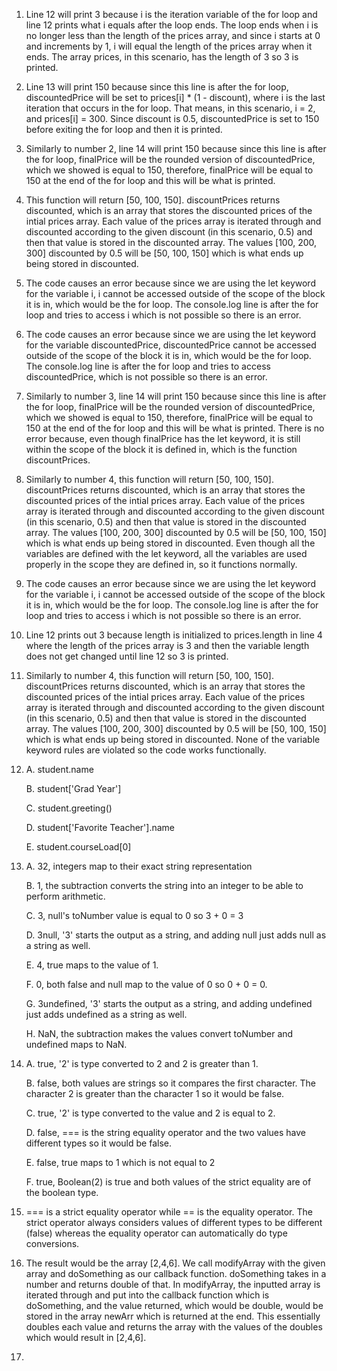 1. Line 12 will print 3 because i is the iteration variable of the for loop and line 12 prints what i equals after the loop ends. The loop ends when i is no longer less than the length of the prices array, and since i starts at 0 and increments by 1, i will equal the length of the prices array when it ends. The array prices, in this scenario, has the length of 3 so 3 is printed.
2. Line 13 will print 150 because since this line is after the for loop, discountedPrice will be set to prices[i] * (1 - discount), where i is the last iteration that occurs in the for loop. That means, in this scenario, i = 2, and prices[i] = 300. Since discount is 0.5, discountedPrice is set to 150 before exiting the for loop and then it is printed.
3. Similarly to number 2, line 14 will print 150 because since this line is after the for loop, finalPrice will be the rounded version of discountedPrice, which we showed is equal to 150, therefore, finalPrice will be equal to 150 at the end of the for loop and this will be what is printed.
4. This function will return [50, 100, 150]. discountPrices returns discounted, which is an array that stores the discounted prices of the intial prices array. Each value of the prices array is iterated through and discounted according to the given discount (in this scenario, 0.5) and then that value is stored in the discounted array. The values [100, 200, 300] discounted by 0.5 will be [50, 100, 150] which is what ends up being stored in discounted.
5. The code causes an error because since we are using the let keyword for the variable i, i cannot be accessed outside of the scope of the block it is in, which would be the for loop. The console.log line is after the for loop and tries to access i which is not possible so there is an error.
6. The code causes an error because since we are using the let keyword for the variable discountedPrice, discountedPrice cannot be accessed outside of the scope of the block it is in, which would be the for loop. The console.log line is after the for loop and tries to access discountedPrice, which is not possible so there is an error.
7. Similarly to number 3, line 14 will print 150 because since this line is after the for loop, finalPrice will be the rounded version of discountedPrice, which we showed is equal to 150, therefore, finalPrice will be equal to 150 at the end of the for loop and this will be what is printed. There is no error because, even though finalPrice has the let keyword, it is still within the scope of the block it is defined in, which is the function discountPrices.
8. Similarly to number 4, this function will return [50, 100, 150]. discountPrices returns discounted, which is an array that stores the discounted prices of the intial prices array. Each value of the prices array is iterated through and discounted according to the given discount (in this scenario, 0.5) and then that value is stored in the discounted array. The values [100, 200, 300] discounted by 0.5 will be [50, 100, 150] which is what ends up being stored in discounted. Even though all the variables are defined with the let keyword, all the variables are used properly in the scope they are defined in, so it functions normally.
9. The code causes an error because since we are using the let keyword for the variable i, i cannot be accessed outside of the scope of the block it is in, which would be the for loop. The console.log line is after the for loop and tries to access i which is not possible so there is an error.
10. Line 12 prints out 3 because length is initialized to prices.length in line 4 where the length of the prices array is 3 and then the variable length does not get changed until line 12 so 3 is printed.
11. Similarly to number 4, this function will return [50, 100, 150]. discountPrices returns discounted, which is an array that stores the discounted prices of the intial prices array. Each value of the prices array is iterated through and discounted according to the given discount (in this scenario, 0.5) and then that value is stored in the discounted array. The values [100, 200, 300] discounted by 0.5 will be [50, 100, 150] which is what ends up being stored in discounted. None of the variable keyword rules are violated so the code works functionally.
12. A. student.name

    B. student['Grad Year']
    
    C. student.greeting()
    
    D. student['Favorite Teacher'].name
    
    E. student.courseLoad[0]
    
13. A. 32, integers map to their exact string representation

    B. 1, the subtraction converts the string into an integer to be able to perform arithmetic.

    C. 3, null's toNumber value is equal to 0 so 3 + 0 = 3

    D. 3null, '3' starts the output as a string, and adding null just adds null as a string as well.

    E. 4, true maps to the value of 1.

    F. 0, both false and null map to the value of 0 so 0 + 0 = 0.

    G. 3undefined, '3' starts the output as a string,  and adding undefined just adds undefined as a string as well.

    H. NaN, the subtraction makes the values convert toNumber and undefined maps to NaN.

14. A. true, '2' is type converted to 2 and 2 is greater than 1.

    B. false, both values are strings so it compares the first character. The character 2 is greater than the character 1 so it would be false.

    C. true, '2' is type converted to the value and 2 is equal to 2.

    D. false, === is the string equality operator and the two values have different types so it would be false.

    E. false, true maps to 1 which is not equal to 2

    F. true, Boolean(2) is true and both values of the strict equality are of the boolean type.

15. === is a strict equality operator while == is the equality operator. The strict operator always considers values of different types to be different (false) whereas the equality operator can automatically do type conversions.

17. The result would be the array [2,4,6]. We call modifyArray with the given array and doSomething as our callback function. doSomething takes in a number and returns double of that. In modifyArray, the inputted array is iterated through and put into the callback function which is doSomething, and the value returned, which would be double, would be stored in the array newArr which is returned at the end. This essentially doubles each value and returns the array with the values of the doubles which would result in [2,4,6].

19. 
